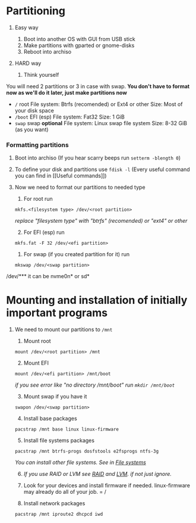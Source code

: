 # Partitioning
1. Easy way
	1. Boot into another OS with GUI from USB stick
	2. Make partitions with gparted or gnome-disks
	3. Reboot into archiso

1. HARD way
	1. Think yourself

You will need 2 partitions or 3 in case with swap. 
**You don't have to format now as we'll do it later, just make partitions now**
- `/` root
File system: Btrfs (recomended) or Ext4 or other
Size: Most of your disk space
- `/boot` EFI (esp)
File system: Fat32
Size: 1 GiB
- `swap` swap **optional**
File system: Linux swap file system
Size: 8-32 GiB (as you want)

### Formatting partitions
1. Boot into archiso (If you hear scarry beeps run `setterm -blength 0`)
2. To define your disk and partitions use `fdisk -l` (Every useful command you can find in [[Useful commands]])
3. Now we need to format our partitions to needed type
	1. For root run
	```
	mkfs.<filesystem type> /dev/<root partition>
	```
	*replace "filesystem type" with "btrfs" (recomended) or "ext4" or other*
	
	2. For EFI (esp) run
	```
	mkfs.fat -F 32 /dev/<efi partition>
	```
	1. For swap (if you created partition for it) run
	```
	mkswap /dev/<swap partition>
	```

/dev/*** it can be nvme0n* or sd*
# Mounting and installation of initially important programs
1. We need to mount our partitions to `/mnt`
	1. Mount root
	```
	mount /dev/<root partition> /mnt
	```
	2. Mount EFI
	```
	mount /dev/<efi partition> /mnt/boot
	```
	*if you see error like "no directory /mnt/boot" run `mkdir /mnt/boot`*
	
	3. Mount swap if you have it
	```
	swapon /dev/<swap partition>
	```
	4. Install base packages
	```
	pacstrap /mnt base linux linux-firmware
	```
	5. Install file systems packages
	```
	pacstrap /mnt btrfs-progs dosfstools e2fsprogs ntfs-3g
	```
	*You can install other file systems. See in [File systems](https://wiki.archlinux.org/title/File_systems)*

	6. *If you use RAID or LVM see [RAID](https://wiki.archlinux.org/title/RAID) and [LVM](https://wiki.archlinux.org/title/LVM). if not just ignore.*
	7. Look for your devices and install firmware if needed.
	linux-firmware may already do all of your job. = /
	
	8. Install network packages
	```
	pacstrap /mnt iproute2 dhcpcd iwd
	```